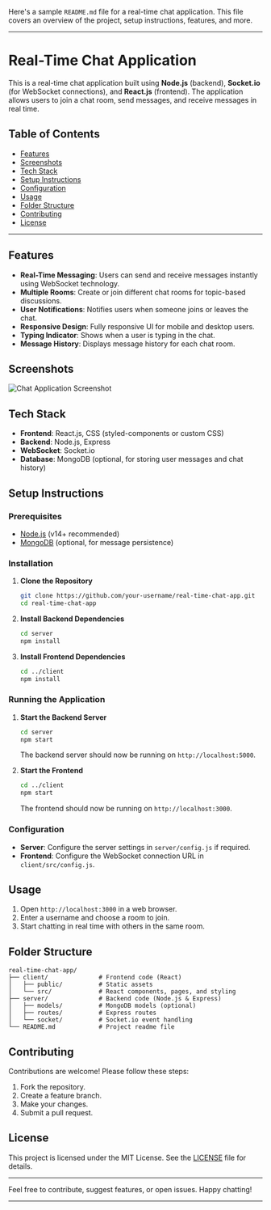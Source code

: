 Here's a sample `README.md` file for a real-time chat application. This file covers an overview of the project, setup instructions, features, and more.

---

# Real-Time Chat Application

This is a real-time chat application built using **Node.js** (backend), **Socket.io** (for WebSocket connections), and **React.js** (frontend). The application allows users to join a chat room, send messages, and receive messages in real time.

## Table of Contents

- [Features](#features)
- [Screenshots](#screenshots)
- [Tech Stack](#tech-stack)
- [Setup Instructions](#setup-instructions)
- [Configuration](#configuration)
- [Usage](#usage)
- [Folder Structure](#folder-structure)
- [Contributing](#contributing)
- [License](#license)

---

## Features

- **Real-Time Messaging**: Users can send and receive messages instantly using WebSocket technology.
- **Multiple Rooms**: Create or join different chat rooms for topic-based discussions.
- **User Notifications**: Notifies users when someone joins or leaves the chat.
- **Responsive Design**: Fully responsive UI for mobile and desktop users.
- **Typing Indicator**: Shows when a user is typing in the chat.
- **Message History**: Displays message history for each chat room.

## Screenshots

![Chat Application Screenshot](screenshot.png)

## Tech Stack

- **Frontend**: React.js, CSS (styled-components or custom CSS)
- **Backend**: Node.js, Express
- **WebSocket**: Socket.io
- **Database**: MongoDB (optional, for storing user messages and chat history)

## Setup Instructions

### Prerequisites

- [Node.js](https://nodejs.org/) (v14+ recommended)
- [MongoDB](https://www.mongodb.com/) (optional, for message persistence)

### Installation

1. **Clone the Repository**
   ```bash
   git clone https://github.com/your-username/real-time-chat-app.git
   cd real-time-chat-app
   ```

2. **Install Backend Dependencies**
   ```bash
   cd server
   npm install
   ```

3. **Install Frontend Dependencies**
   ```bash
   cd ../client
   npm install
   ```

### Running the Application

1. **Start the Backend Server**
   ```bash
   cd server
   npm start
   ```
   The backend server should now be running on `http://localhost:5000`.

2. **Start the Frontend**
   ```bash
   cd ../client
   npm start
   ```
   The frontend should now be running on `http://localhost:3000`.

### Configuration

- **Server**: Configure the server settings in `server/config.js` if required.
- **Frontend**: Configure the WebSocket connection URL in `client/src/config.js`.

## Usage

1. Open `http://localhost:3000` in a web browser.
2. Enter a username and choose a room to join.
3. Start chatting in real time with others in the same room.

## Folder Structure

```
real-time-chat-app/
├── client/              # Frontend code (React)
│   ├── public/          # Static assets
│   └── src/             # React components, pages, and styling
├── server/              # Backend code (Node.js & Express)
│   ├── models/          # MongoDB models (optional)
│   ├── routes/          # Express routes
│   └── socket/          # Socket.io event handling
└── README.md            # Project readme file
```

## Contributing

Contributions are welcome! Please follow these steps:

1. Fork the repository.
2. Create a feature branch.
3. Make your changes.
4. Submit a pull request.

## License

This project is licensed under the MIT License. See the [LICENSE](LICENSE) file for details.

---

Feel free to contribute, suggest features, or open issues. Happy chatting!

---
